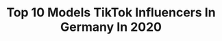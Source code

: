 ---
title: Top 10 Models TikTok Influencers In Germany In 2020
description: >-
  Find top models TikTok influencers in Germany in 2020. Most popular hashtags: #fyp #funny #foryou #fun.
platform: TikTok
hits: 135
text_top: Discover the most popular TikTok profiles on inBeat.
text_bottom: inBeat aggregates 135 TikTok influencers like this in Germany for you to collaborate.
profiles:
  - username: "lee_yuna_98"
    fullname: >-
      Lee Yuna💗
    bio: >-
      🔥ONCE🔥 💗STAY💗 💜ARMY💜 Role model=🔥Sana🔥(Twice)
    location: "Germany"
    followers: 2232
    engagement: 3014
    commentsToLikes: 0.064838
    id: ckbq4wd5ur4io0j23y1zoaork
    verified: false
    hashtags: "#namjoon, #bangchan, #jin, #hoseok"
  - username: "dominikfels"
    fullname: >-
      dominikfels
    bio: >-
      💪Motivator & Model im Rollstuhl ❤️Folgst du mir auch auf insta? ♿️#Wheeltalk
    location: "Germany"
    followers: 138900
    engagement: 1503
    commentsToLikes: 0.042773
    id: ckbadcye75oyh0j23p0myggxl
    verified: false
    hashtags: "#comedy, #behinderung, #rollstuhl, #motivation"
  - username: "quayraza"
    fullname: >-
      Quayraza
    bio: >-
      🖤 published goth model ☣️ cyber / tradgoth 🦇 🎀 cosplayer 🌈 pan / agender
    location: "Germany"
    followers: 20800
    engagement: 1451
    commentsToLikes: 0.038303
    id: cka0oef5e3h9e0i78s6dnjs8p
    verified: false
    hashtags: "#gothgirlsoftiktok, #alt, #gothgirl, #fy"
  - username: "michele.winchester"
    fullname: >-
      Michele Winchester
    bio: >-
      Model ✨ EastWestModels/ JayJayModels Instagram: michele.winchester_
    location: "Germany"
    followers: 86400
    engagement: 1431
    commentsToLikes: 0.017069
    id: cka637di4346k0i78co47yh13
    verified: false
    hashtags: "#whataproof, #seatsounds, #poetry, #eswirdbunt"
  - username: "rose.friederike"
    fullname: >-
      ROSE
    bio: >-
      Hi, I‘m Rose🌹 Model/Actress Giving you Tipps 💫 rose.friederike@btstrm.com 💌
    location: "Germany"
    followers: 562800
    engagement: 1889
    commentsToLikes: 0.014640
    id: ck8vubiylijd00j784ntgsjco
    verified: false
    hashtags: "#funny, #fy, #lernenmittiktok, #ios14"
  - username: "marielouise.lit"
    fullname: >-
      Marie 
    bio: >-
      Acting · POVs · Model 📩 @treylius💚
    location: "Germany"
    followers: 38500
    engagement: 1645
    commentsToLikes: 0.032248
    id: ckd66ixx5375r0j231dgaov3w
    verified: false
    hashtags: "#fyp, #smile, #foryou, #brokenheart"
  - username: "juliannatownsend"
    fullname: >-
      Julianna Townsend
    bio: >-
      Insta: @julianna Welcome to my page SINGER&MODEL
    location: "Germany"
    followers: 13400
    engagement: 1413
    commentsToLikes: 0.015477
    id: ck8hphpjvzj1v0j783yhs0n1l
    verified: false
    hashtags: "#fun, #dance, #tiktok, #quarantine"
  - username: "jan.bi_official"
    fullname: >-
      jan.bi
    bio: >-
      Acrobat,Model,Woman,Wife,Mother,friend,enemy,cute,bitch,angel,devil
    location: "Germany"
    followers: 4858
    engagement: 546
    commentsToLikes: 0.048715
    id: ckbfj0jthf4gm0j234wn19l0x
    verified: false
    hashtags: "#acrobat, #svenandjan, #beyou, #skating"
  - username: "laura_theresa_g"
    fullname: >-
      laura_theresa_g
    bio: >-
      23 y/o Model from Germany 🇩🇪 follow me on instagram: laura_theresa_g 💞
    location: "Germany"
    followers: 3327
    engagement: 679
    commentsToLikes: 0.028079
    id: ckbf9cse408dk0j23mtv1h0s3
    verified: false
    hashtags: "#foryoupage, #fyp, #foryou, #modellife"
  - username: "ebruary"
    fullname: >-
      Jacki
    bio: >-
      Hi I’m Jacki :) | 21 German Model Currently in Germany / Hannover
    location: "Germany"
    followers: 172300
    engagement: 303
    commentsToLikes: 0.017469
    id: ckbqlvsad6ygn0j23p3c4tkk2
    verified: false
    hashtags: "#malta, #modeling, #model, #travel"
---